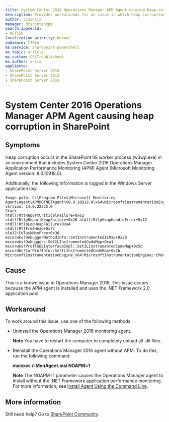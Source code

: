 ```yaml
---
title: System Center 2016 Operations Manager APM Agent causing heap corruption in SharePoint
description: Provides workarounds for an issue in which heap corruption occurs in SharePoint because of System Center 2016 Operations Manager APM Agent.
author: simonxjx
manager: dcscontentpm
search.appverid: 
- MET150
localization_priority: Normal
audience: ITPro
ms.service: sharepoint-powershell
ms.topic: article
ms.custom: CSSTroubleshoot
ms.author: v-six
appliesto:
- SharePoint Server 2010
- SharePoint Server 2013
- SharePoint Server 2016
---
```


# System Center 2016 Operations Manager APM Agent causing heap corruption in SharePoint  

## Symptoms  

Heap corruption occurs in the SharePoint IIS worker process (w3wp.exe) in an environment that includes System Center 2016 Operations Manager Application Performance Monitoring (APM) Agent (Microsoft Monitoring Agent version: 8.0.10918.0).

Additionally, the following information is logged in the Windows Server application log:  

```
Image path: C:\Program Files\Microsoft Monitoring Agent\Agent\APMDOTNETAgent\V8.0.10918.0\x64\MicrosoftInstrumentationEngine_x64.dllFile version: 14.0.22325.0  
Stack  
ntdll!RtlReportCriticalFailure+0x62   
ntdll!RtlpReportHeapFailure+0x26 ntdll!RtlpHeapHandleError+0x12   
ntdll!RtlpLogHeapFailure+0xa4   
ntdll!RtlFreeHeap+0x72   
ole32!CoTaskMemFree+0x36 mscorwks!DebuggerMethodInfo::SetInstrumentedILMap+0x20 mscorwks!Debugger::SetILInstrumentedCodeMap+0xa1 mscorwks!ProfToEEInterfaceImpl::SetILInstrumentedCodeMap+0x5d mscordbc!CorProfInfo::SetILInstrumentedCodeMap+0x2b MicrosoftInstrumentationEngine_x64!MicrosoftInstrumentationEngine::CMethodInfo::ApplyFinalInstrumentation+0x19c   
```

## Cause   

This is a known issue in Operations Manager 2016. This issue occurs because the APM agent is installed and uses the .NET Framework 2.0 application pool.   

## Workaround  

To work around this issue, use one of the following methods:  

- Uninstall the Operations Manager 2016 monitoring agent.  

  **Note** You have to restart the computer to completely unload all .dll files.   

- Reinstall the Operations Manager 2016 agent without APM. To do this, run the following command:

  **msiexec /i MonAgent.msi NOAPM=1**

  **Note** The NOAPM=1 parameter causes the Operations Manager agent to install without the .NET Framework application performance monitoring. For more information, see [Install Agent Using the Command Line](https://technet.microsoft.com/library/hh230736%28v=sc.12%29.aspx?f=255&MSPPError=-2147217396).  

## More information  

Still need help? Go to [SharePoint Community](https://techcommunity.microsoft.com/t5/sharepoint/ct-p/SharePoint).
